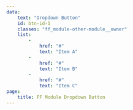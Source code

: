 ```yaml
---
data:
    text: "Dropdown Button"
    id: btn-id-1
    classes: "ff_module-other-module__owner" 
    list: 
        - 
            href: "#"
            text: "Item A"   
        - 
            href: "#"
            text: "Item B" 
        - 
            href: "#"
            text: "Item C"
page: 
    title: FF Module Dropdown Button
---
```

